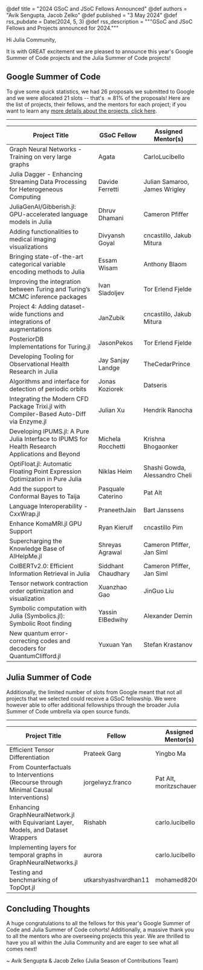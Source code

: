 @def title = "2024 GSoC and JSoC Fellows Announced"
@def authors = "Avik Sengupta, Jacob Zelko"
@def published = "3 May 2024"
@def rss_pubdate = Date(2024, 5, 3)
@def rss_description = """GSoC and JSoC Fellows and Projects announced for 2024."""

Hi Julia Community,

It is with GREAT excitement we are pleased to announce this year's Google Summer of Code projects and the Julia Summer of Code projects!

## Google Summer of Code

To give some quick statistics, we had $26$ proposals we submitted to Google and we were allocated $21$ slots -- that's $\approx 81\%$ of the proposals! Here are the list of projects, their fellows, and the mentors for each project; if you want to learn any [more details about the projects, click here](https://summerofcode.withgoogle.com/programs/2024/organizations/the-julia-language).

---


| Project Title                                                                                    | GSoC Fellow        | Assigned Mentor(s)             |
|--------------------------------------------------------------------------------------------------|--------------------|--------------------------------|
| Graph Neural Networks - Training on very large graphs                                            | Agata              | CarloLucibello                 |
| Julia Dagger - Enhancing Streaming Data Processing for Heterogeneous Computing                   | Davide Ferretti    | Julian Samaroo, James Wrigley  |
| JuliaGenAI/Gibberish.jl: GPU-accelerated language models in Julia                                | Dhruv Dhamani      | Cameron Pfiffer                |
| Adding functionalities to medical imaging visualizations                                         | Divyansh Goyal     | cncastillo, Jakub Mitura       |
| Bringing state-of-the-art categorical variable encoding methods to Julia                         | Essam Wisam        | Anthony Blaom                  |
| Improving the integration between Turing and Turing’s MCMC inference packages                    | Ivan Sladoljev     | Tor Erlend Fjelde              |
| Project 4: Adding dataset-wide functions and integrations of augmentations                       | JanZubik           | cncastillo, Jakub Mitura       |
| PosteriorDB Implementations for Turing.jl                                                        | JasonPekos         | Tor Erlend Fjelde              |
| Developing Tooling for Observational Health Research in Julia                                    | Jay Sanjay Landge  | TheCedarPrince                 |
| Algorithms and interface for detection of periodic orbits                                        | Jonas Koziorek     | Datseris                       |
| Integrating the Modern CFD Package Trixi.jl with Compiler-Based Auto-Diff via Enzyme.jl          | Julian Xu          | Hendrik Ranocha                |
| Developing IPUMS.jl: A Pure Julia Interface to IPUMS for Health Research Applications and Beyond | Michela Rocchetti  | Krishna Bhogaonker             |
| OptiFloat.jl: Automatic Floating Point Expression Optimization in Pure Julia                     | Niklas Heim        | Shashi Gowda, Alessandro Cheli |
| Add the support to Conformal Bayes to Taija                                                      | Pasquale Caterino  | Pat Alt                        |
| Language Interoperability - CxxWrap.jl                                                           | PraneethJain       | Bart Janssens                  |
| Enhance KomaMRI.jl GPU Support                                                                   | Ryan Kierulf       | cncastillo Pim                 |
| Supercharging the Knowledge Base of AIHelpMe.jl                                                  | Shreyas Agrawal    | Cameron Pfiffer, Jan Siml      |
| ColBERTv2.0: Efficient Information Retrieval in Julia                                            | Siddhant Chaudhary | Cameron Pfiffer, Jan Siml      |
| Tensor network contraction order optimization and visualization                                  | Xuanzhao Gao       | JinGuo Liu                     |
| Symbolic computation with Julia (Symbolics.jl): Symbolic Root finding                            | Yassin ElBedwihy   | Alexander Demin                |
| New quantum error-correcting codes and decoders for QuantumClifford.jl                           | Yuxuan Yan         | Stefan Krastanov

## Julia Summer of Code

Additionally, the limited number of slots from Google meant that not all projects that we selected could receive a GSoC fellowship. We were however able to offer additional fellowships through the broader Julia Summer of Code umbrella via open source funds.

---

| Project Title                                                                         | Fellow| Assigned Mentor(s)     |
|---------------------------------------------------------------------------------------|----------------------|------------------------|
| Efficient Tensor Differentiation                                                      | Prateek Garg         | Yingbo Ma              |
| From Counterfactuals to Interventions (Recourse through Minimal Causal Interventions) | jorgelwyz.franco     | Pat Alt, moritzschauer |
| Enhancing GraphNeuralNetwork.jl with Equivariant Layer, Models, and Dataset Wrappers  | Rishabh              | carlo.lucibello        |
| Implementing layers for temporal graphs in GraphNeuralNetworks.jl                     | aurora               | carlo.lucibello        |
| Testing and benchmarking of TopOpt.jl                                                 | utkarshyashvardhan11 | mohamed82008           |

## Concluding Thoughts

A huge congratulations to all the fellows for this year's Google Summer of Code and Julia Summer of Code cohorts! Additionally, a massive thank you to all the mentors who are overseeing projects this year. We are thrilled to have you all within the Julia Community and are eager to see what all comes next!

~ Avik Sengupta & Jacob Zelko
  (Julia Season of Contributions Team)
